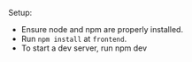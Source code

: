 Setup:
- Ensure node and npm are properly installed.
- Run `npm install` at `frontend`.
- To start a dev server, run npm dev

